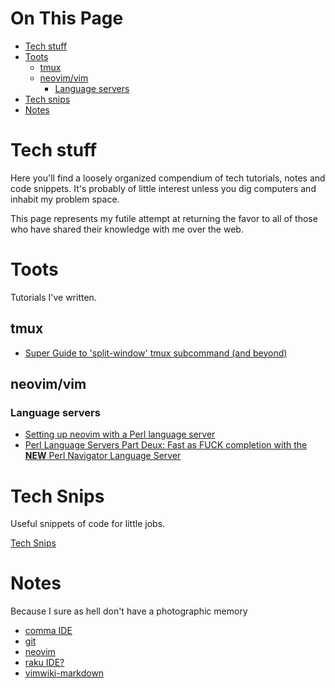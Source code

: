 # On This Page

- [Tech stuff](#tech-stuff)
- [Toots](#toots)
    - [tmux](#tmux)
    - [neovim/vim](#neovimvim)
        - [Language servers](#language-servers)
- [Tech snips](#tech-snips)
- [Notes](#notes)

# Tech stuff

Here you'll find a loosely organized compendium of tech tutorials, notes and code snippets. It's probably of little interest unless you dig computers and inhabit my problem space.

This page represents my futile attempt at returning the favor to all of those who have shared their knowledge with me over the web.

# Toots

Tutorials I've written. 

## tmux
* [Super Guide to 'split-window' tmux subcommand (and beyond)](Super-Guide-to-'split-window'-tmux-subcommand-(and-beyond)) 

## neovim/vim

### Language servers
* [Setting up neovim with a Perl language server](setting_up_lsp_nvim-lspconfig_and_perl_in_neovim.md)
* [Perl Language Servers Part Deux: Fast as FUCK completion with the **NEW** Perl Navigator Language Server](fast_as_fuck_perl_language_server_and_completion.md)
 
# Tech Snips

Useful snippets of code for little jobs.

[Tech Snips](snips/Tech-Snips.md)

# Notes

Because I sure as hell don't have a photographic memory

* [comma IDE](notes/comma_ide_notes.md)
* [git](git)
* [neovim](notes/neovim)
* [raku IDE?](notes/Raku-IDE-notes.md)
* [vimwiki-markdown](vimwiki-markdown)


